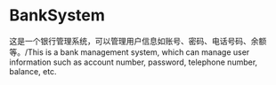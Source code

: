 # BankSystem
这是一个银行管理系统，可以管理用户信息如账号、密码、电话号码、余额等。/This is a bank management system, which can manage user information such as account number, password, telephone number, balance, etc.
